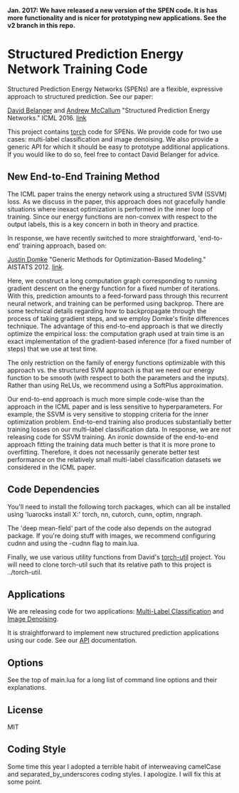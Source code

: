 **Jan. 2017: We have released a new version of the SPEN code. It is has more functionality and is nicer for prototyping new applications. See the v2 branch in this repo.**

# Structured Prediction Energy Network Training Code

Structured Prediction Energy Networks (SPENs) are a flexible, expressive approach to structured prediction. See our paper:

[David Belanger](https://people.cs.umass.edu/~belanger/) and [Andrew McCallum](https://people.cs.umass.edu/~mccallum/pubs.html) "Structured Prediction Energy Networks." ICML 2016. [link](https://people.cs.umass.edu/~belanger/belanger_spen_icml.pdf)


This project contains [torch](http://torch.ch/) code for SPENs. We provide code for two use cases: multi-label classification and image denoising. We also provide a generic API for which it should be easy to prototype additional applications. If you would like to do so, feel free to contact David Belanger for advice. 


## New End-to-End Training Method
The ICML paper trains the energy network using a structured SVM (SSVM) loss. As we discuss in the paper, this approach does not gracefully handle situations where inexact optimization is performed in the inner loop of training. Since our energy functions are non-convex with respect to the output labels, this is a key concern in both in theory and practice. 

In response, we have recently switched to more straightforward, 'end-to-end' training approach, based on:

[Justin Domke](http://users.cecs.anu.edu.au/~jdomke/)  "Generic Methods for Optimization-Based Modeling." AISTATS 2012. [link](http://www.jmlr.org/proceedings/papers/v22/domke12/domke12.pdf).

Here, we construct a long computation graph corresponding to running gradient descent on the energy function for a fixed number of iterations. With this, prediction amounts to a feed-forward pass through this recurrent neural network, and training can be performed using backprop. There are some technical details regarding how to backpropagate through the process of taking gradient steps, and we employ Domke's finite differences technique. The advantage of this end-to-end approach is that we directly optimize the empirical loss: the computation graph used at train time is an exact implementation of the gradient-based inference (for a fixed number of steps) that we use at test time. 

The only restriction on the family of energy functions optimizable with this approach vs. the structured SVM approach is that we need our energy function to be smooth (with respect to both the parameters and the inputs). Rather than using ReLUs, we recommend using a SoftPlus approximation. 

Our end-to-end approach is much more simple code-wise than the approach in the ICML paper and is less sensitive to hyperparameters. For example, the SSVM is very sensitive to stopping criteria for the inner optimization problem. End-to-end training also produces substantially better training losses on our multi-label classification data.  In response, we are not releasing code for SSVM training. An ironic downside of the end-to-end approach fitting the training data much better is that it is more prone to overfitting. Therefore, it does not necessarily generate better test performance on the relatively small multi-label classification datasets we considered in the ICML paper.

## Code Dependencies
You'll need to install the following torch packages, which can all be installed using 'luarocks install X:' torch, nn, cutorch, cunn, optim, nngraph. 

The 'deep mean-field' part of the code also depends on the autograd package. If you're doing stuff with images, we recommend configuring cudnn and using the -cudnn flag to main.lua.

Finally, we use various utility functions from David's [torch-util](https://github.com/davidBelanger/torch-util) project. You will need to clone torch-util such that its relative path to this project is ../torch-util. 

## Applications
We are releasing code for two applications: [Multi-Label Classification](MultiLabelClassification.md) and [Image Denoising](Denoising.md).	

It is straightforward to implement new structured prediction applications using our code. See our [API](Applications.md) documentation.

## Options
See the top of main.lua for a long list of command line options and their explanations. 

## License 
MIT

## Coding Style
Some time this year I adopted a terrible habit of interweaving camelCase and separated\_by\_underscores coding styles. I apologize. I will fix this at some point. 
